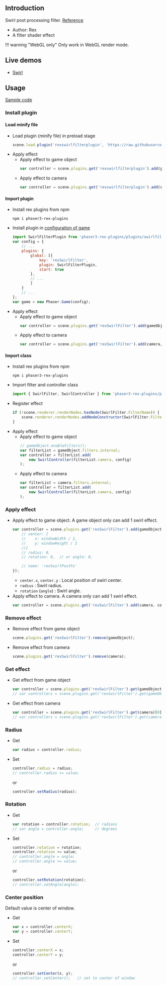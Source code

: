 ## Introduction

Swirl post processing filter. [Reference](https://www.geeks3d.com/20110428/shader-library-swirl-post-processing-filter-in-glsl/)

- Author: Rex
- A filter shader effect

!!! warning "WebGL only"
    Only work in WebGL render mode.

## Live demos

- [Swirl](https://codepen.io/rexrainbow/pen/RBXQBo)

## Usage

[Sample code](https://github.com/rexrainbow/phaser3-rex-notes/tree/master/examples/shader-swirl)

### Install plugin

#### Load minify file

- Load plugin (minify file) in preload stage
    ```javascript
    scene.load.plugin('rexswirlfilterplugin', 'https://raw.githubusercontent.com/rexrainbow/phaser3-rex-notes/master/dist/rexswirlfilterplugin.min.js', true);
    ```
- Apply effect
    - Apply effect to game object
        ```javascript
        var controller = scene.plugins.get('rexswirlfilterplugin').add(gameObject, config);
        ```
    - Apply effect to camera
        ```javascript
        var controller = scene.plugins.get('rexswirlfilterplugin').add(camera, config);
        ```

#### Import plugin

- Install rex plugins from npm
    ```
    npm i phaser3-rex-plugins
    ```
- Install plugin in [configuration of game](game.md#configuration)
    ```javascript
    import SwirlFilterPlugin from 'phaser3-rex-plugins/plugins/swirlfilter-plugin.js';
    var config = {
        // ...
        plugins: {
            global: [{
                key: 'rexSwirlFilter',
                plugin: SwirlFilterPlugin,
                start: true
            },
            // ...
            ]
        }
        // ...
    };
    var game = new Phaser.Game(config);
    ```
- Apply effect
    - Apply effect to game object
        ```javascript
        var controller = scene.plugins.get('rexSwirlFilter').add(gameObject, config);
        ```
    - Apply effect to camera
        ```javascript
        var controller = scene.plugins.get('rexSwirlFilter').add(camera, config);
        ```

#### Import class

- Install rex plugins from npm
    ```
    npm i phaser3-rex-plugins
    ```
- Import filter and controller class
    ```javascript
    import { SwirlFilter, SwirlController } from 'phaser3-rex-plugins/plugins/swirlfilter.js';
    ```
- Register effect
    ```js
    if (!scene.renderer.renderNodes.hasNode(SwirlFilter.FilterName)) {
        scene.renderer.renderNodes.addNodeConstructor(SwirlFilter.FilterName, SwirlFilter);
    }
    ```
- Apply effect
    - Apply effect to game object
        ```javascript
        // gameObject.enableFilters();
        var filterList = gameObject.filters.internal;
        var controller = filterList.add(
            new SwirlController(filterList.camera, config)
        );
        ```
    - Apply effect to camera
        ```javascript
        var filterList = camera.filters.internal;
        var controller = filterList.add(
            new SwirlController(filterList.camera, config)
        );
        ```

### Apply effect

- Apply effect to game object. A game object only can add 1 swirl effect.
    ```javascript
    var controller = scene.plugins.get('rexSwirlFilter').add(gameObject, {
        // center: {
        //    x: windowWidth / 2,
        //    y: windowHeight / 2
        //}
        // radius: 0,
        // rotation: 0,  // or angle: 0,

        // name: 'rexSwirlPostFx'
    });
    ```
    - `center.x`, `center.y` : Local position of swirl center.
    - `radius` : Swirl radius.
    - `rotation` (`angle`) : Swirl angle.
- Apply effect to camera. A camera only can add 1 swirl effect.
    ```javascript
    var controller = scene.plugins.get('rexSwirlFilter').add(camera, config);
    ```

### Remove effect

- Remove effect from game object
    ```javascript
    scene.plugins.get('rexSwirlFilter').remove(gameObject);
    ```
- Remove effect from camera
    ```javascript
    scene.plugins.get('rexSwirlFilter').remove(camera);
    ```

### Get effect

- Get effect from game object
    ```javascript
    var controller = scene.plugins.get('rexSwirlFilter').get(gameObject)[0];
    // var controllers = scene.plugins.get('rexSwirlFilter').get(gameObject);
    ```
- Get effect from camera
    ```javascript
    var controller = scene.plugins.get('rexSwirlFilter').get(camera)[0];
    // var controllers = scene.plugins.get('rexSwirlFilter').get(camera);
    ```

### Radius

- Get
    ```javascript
    var radius = controller.radius;
    ```
- Set
    ```javascript
    controller.radius = radius;
    // controller.radius += value;
    ```
    or
    ```javascript
    controller.setRadius(radius);
    ```

### Rotation

- Get
    ```javascript
    var rotation = controller.rotation;  // radians
    // var angle = controller.angle;     // degrees
    ```
- Set
    ```javascript
    controller.rotation = rotation;
    controller.rotation += value;
    // controller.angle = angle;
    // controller.angle += value;
    ```
    or
    ```javascript
    controller.setRotation(rotation);
    // controller.setAngle(angle);
    ```

### Center position

Default value is center of window.

- Get
    ```javascript
    var x = controller.centerX;
    var y = controller.centerY;
    ```
- Set
    ```javascript
    controller.centerX = x;
    controller.centerY = y;
    ```
    or
    ```javascript
    controller.setCenter(x, y);
    // controller.setCenter();   // set to center of window
    ```
